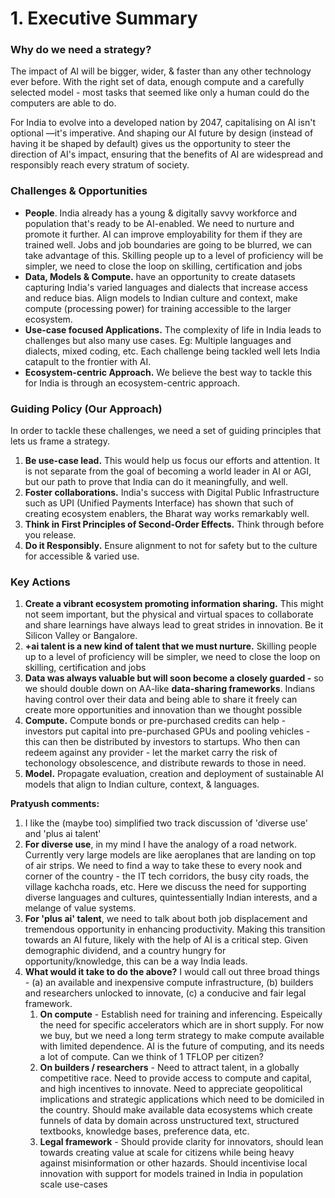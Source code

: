 # 1. Executive Summary

### **Why do we need a strategy?**

The impact of AI will be bigger, wider, & faster than any other technology ever before. With the right set of data, enough compute and a carefully selected model - most tasks that seemed like only a human could do the computers are able to do.&#x20;

For India to evolve into a developed nation by 2047, capitalising on Al isn't optional —it's imperative. And shaping our AI future by design (instead of having it be shaped by default) gives us the opportunity to steer the direction of AI's impact, ensuring that the benefits of AI are widespread and responsibly reach every stratum of society.



### **Challenges & Opportunities**

* **People**. India already has a young & digitally savvy workforce and population that's ready to be AI-enabled. We need to nurture and promote it further. AI can improve employability for them if they are trained well. Jobs and job boundaries are going to be blurred, we can take advantage of this. Skilling people up to a level of proficiency will be simpler, we need to close the loop on skilling, certification and jobs
* **Data, Models & Compute.** have an opportunity to create datasets capturing India's varied languages and dialects that increase access and reduce bias. Align models to Indian culture and context, make compute (processing power) for training accessible to the larger ecosystem.&#x20;
* **Use-case focused Applications.** The complexity of life in India leads to challenges but also many use cases. Eg: Multiple languages and dialects, mixed coding, etc. Each challenge being tackled well lets India catapult to the frontier with AI.
* **Ecosystem-centric Approach.** We believe the best way to tackle this for India is through an ecosystem-centric approach.&#x20;



### **Guiding Policy (Our Approach)**

In order to tackle these challenges, we need a set of guiding principles that lets us frame a strategy.&#x20;

1. **Be use-case lead.** This would help us focus our efforts and attention. It is not separate from the goal of becoming a world leader in AI or AGI, but our path to prove that India can do it meaningfully, and well.
2. **Foster collaborations.** India's success with Digital Public Infrastructure such as UPI (Unified Payments Interface) has shown that such of creating ecosystem enablers, the Bharat way works remarkably well.&#x20;
3. **Think in First Principles of Second-Order Effects.** Think through before you release.
4. **Do it Responsibly.** Ensure alignment to not for safety but to the culture for accessible & varied use.





### **Key Actions**

1. **Create a vibrant ecosystem promoting information sharing.** This might not seem important, but the physical and virtual spaces to collaborate and share learnings have always lead to great strides in innovation. Be it Silicon Valley or Bangalore.
2. **+ai talent is a new kind of talent that we must nurture.** Skilling people up to a level of proficiency will be simpler, we need to close the loop on skilling, certification and jobs
3. **Data was always valuable but will soon become a closely guarded -** so we should double down on AA-like **data-sharing frameworks**. Indians having control over their data and being able to share it freely can create more opportunities and innovation than we thought possible
4. **Compute.** Compute bonds or pre-purchased credits can help - investors put capital into pre-purchased GPUs and pooling vehicles - this can then be distributed by investors to startups. Who then can redeem against any provider - let the market carry the risk of techonology obsolescence, and distribute rewards to those in need.
5. **Model.** Propagate evaluation, creation and deployment of sustainable AI models that align to Indian culture, context, & languages.



**Pratyush comments:**&#x20;

1. I like the (maybe too) simplified two track discussion of 'diverse use' and 'plus ai talent'
2. **For diverse use**, in my mind I have the analogy of a road network. Currently very large models are like aeroplanes that are landing on top of air strips. We need to find a way to take these to every nook and corner of the country - the IT tech corridors, the busy city roads, the village kachcha roads, etc. Here we discuss the need for supporting diverse languages and cultures, quintessentially Indian interests, and a melange of value systems.&#x20;
3. **For 'plus ai' talent**, we need to talk about both job displacement and tremendous opportunity in enhancing productivity. Making this transition towards an AI future, likely with the help of AI is a critical step. Given demographic dividend, and a country hungry for opportunity/knowledge, this can be a way India leads.
4. **What would it take to do the above?** I would call out three broad things - (a) an available and inexpensive compute infrastructure, (b) builders and researchers unlocked to innovate, (c) a conducive and fair legal framework.
   1. **On compute** - Establish need for training and inferencing. Espeically the need for specific accelerators which are in short supply. For now we buy, but we need a long term strategy to make compute available with limited dependence. AI is the future of computing, and its needs a lot of compute. Can we think of 1 TFLOP per citizen?
   2. **On builders / researchers** - Need to attract talent, in a globally competitive race. Need to provide access to compute and capital, and high incentives to innovate. Need to appreciate geopolitical implications and strategic applications which need to be domiciled in the country. Should make available data ecosystems which create funnels of data by domain across unstructured text, structured textbooks, knowledge bases, preference data, etc.
   3. **Legal framework** - Should provide clarity for innovators, should lean towards creating value at scale for citizens while being heavy against misinformation or other hazards. Should incentivise local innovation with support for models trained in India in population scale use-cases&#x20;



